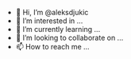 - 👋 Hi, I’m @aleksdjukic
- 👀 I’m interested in ...
- 🌱 I’m currently learning ...
- 💞️ I’m looking to collaborate on ...
- 📫 How to reach me ...

<!---
aleksdjukic/aleksdjukic is a ✨ special ✨ repository because its `README.md` (this file) appears on your GitHub profile.
You can click the Preview link to take a look at your changes.
--->
